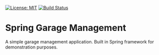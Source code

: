 [![License: MIT](https://img.shields.io/badge/License-MIT-yellow.svg)](https://opensource.org/licenses/MIT)
[![Build Status](https://travis-ci.org/kalodiodev/spring-garage-management.svg?branch=master)](https://travis-ci.org/kalodiodev/spring-garage-management)

# Spring Garage Management
A simple garage management application. Built in Spring framework for demonstration purposes.